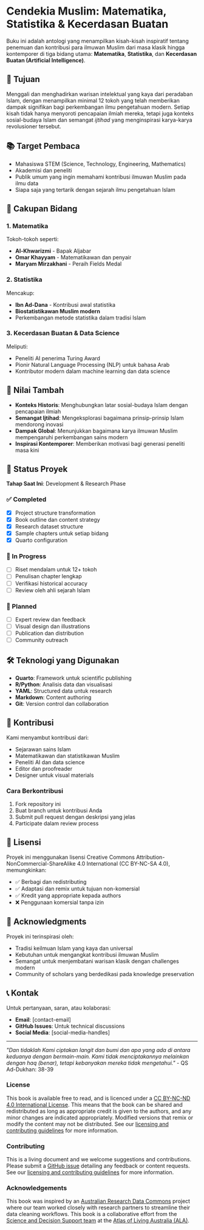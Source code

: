 # Cendekia Muslim: Matematika, Statistika & Kecerdasan Buatan

Buku ini adalah antologi yang menampilkan kisah-kisah inspiratif tentang penemuan dan kontribusi para ilmuwan Muslim dari masa klasik hingga kontemporer di tiga bidang utama: **Matematika**, **Statistika**, dan **Kecerdasan Buatan (Artificial Intelligence)**.

## 🎯 Tujuan

Menggali dan menghadirkan warisan intelektual yang kaya dari peradaban Islam, dengan menampilkan minimal 12 tokoh yang telah memberikan dampak signifikan bagi perkembangan ilmu pengetahuan modern. Setiap kisah tidak hanya menyoroti pencapaian ilmiah mereka, tetapi juga konteks sosial-budaya Islam dan semangat *ijtihad* yang menginspirasi karya-karya revolusioner tersebut.

## 📚 Target Pembaca

- Mahasiswa STEM (Science, Technology, Engineering, Mathematics)
- Akademisi dan peneliti
- Publik umum yang ingin memahami kontribusi ilmuwan Muslim pada ilmu data
- Siapa saja yang tertarik dengan sejarah ilmu pengetahuan Islam

## 🔬 Cakupan Bidang

### 1. Matematika
Tokoh-tokoh seperti:
- **Al-Khwarizmi** - Bapak Aljabar
- **Omar Khayyam** - Matematikawan dan penyair
- **Maryam Mirzakhani** - Peraih Fields Medal

### 2. Statistika  
Mencakup:
- **Ibn Ad-Dana** - Kontribusi awal statistika
- **Biostatistikawan Muslim modern**
- Perkembangan metode statistika dalam tradisi Islam

### 3. Kecerdasan Buatan & Data Science
Meliputi:
- Peneliti AI penerima Turing Award
- Pionir Natural Language Processing (NLP) untuk bahasa Arab
- Kontributor modern dalam machine learning dan data science

## 🎯 Nilai Tambah

- **Konteks Historis**: Menghubungkan latar sosial-budaya Islam dengan pencapaian ilmiah
- **Semangat Ijtihad**: Mengeksplorasi bagaimana prinsip-prinsip Islam mendorong inovasi
- **Dampak Global**: Menunjukkan bagaimana karya ilmuwan Muslim mempengaruhi perkembangan sains modern
- **Inspirasi Kontemporer**: Memberikan motivasi bagi generasi peneliti masa kini

## 🚀 Status Proyek

**Tahap Saat Ini**: Development & Research Phase

### ✅ Completed
- [x] Project structure transformation
- [x] Book outline dan content strategy
- [x] Research dataset structure
- [x] Sample chapters untuk setiap bidang
- [x] Quarto configuration

### 🔄 In Progress
- [ ] Riset mendalam untuk 12+ tokoh
- [ ] Penulisan chapter lengkap
- [ ] Verifikasi historical accuracy
- [ ] Review oleh ahli sejarah Islam

### 📅 Planned
- [ ] Expert review dan feedback
- [ ] Visual design dan illustrations
- [ ] Publication dan distribution
- [ ] Community outreach

## 🛠️ Teknologi yang Digunakan

- **Quarto**: Framework untuk scientific publishing
- **R/Python**: Analisis data dan visualisasi
- **YAML**: Structured data untuk research
- **Markdown**: Content authoring
- **Git**: Version control dan collaboration

## 👥 Kontribusi

Kami menyambut kontribusi dari:
- Sejarawan sains Islam
- Matematikawan dan statistikawan Muslim
- Peneliti AI dan data science
- Editor dan proofreader
- Designer untuk visual materials

### Cara Berkontribusi
1. Fork repository ini
2. Buat branch untuk kontribusi Anda
3. Submit pull request dengan deskripsi yang jelas
4. Participate dalam review process

## 📄 Lisensi

Proyek ini menggunakan lisensi Creative Commons Attribution-NonCommercial-ShareAlike 4.0 International (CC BY-NC-SA 4.0), memungkinkan:
- ✅ Berbagi dan redistributing
- ✅ Adaptasi dan remix untuk tujuan non-komersial
- ✅ Kredit yang appropriate kepada authors
- ❌ Penggunaan komersial tanpa izin

## 🤝 Acknowledgments

Proyek ini terinspirasi oleh:
- Tradisi keilmuan Islam yang kaya dan universal
- Kebutuhan untuk mengangkat kontribusi ilmuwan Muslim
- Semangat untuk menjembatani warisan klasik dengan challenges modern
- Community of scholars yang berdedikasi pada knowledge preservation

## 📞 Kontak

Untuk pertanyaan, saran, atau kolaborasi:
- **Email**: [contact-email]
- **GitHub Issues**: Untuk technical discussions
- **Social Media**: [social-media-handles]

---

*"Dan tidaklah Kami ciptakan langit dan bumi dan apa yang ada di antara keduanya dengan bermain-main. Kami tidak menciptakannya melainkan dengan haq (benar), tetapi kebanyakan mereka tidak mengetahui."* - QS Ad-Dukhan: 38-39

### License

This book is available free to read, and is licenced under a [CC BY-NC-ND 4.0 International License](https://creativecommons.org/licenses/by-nc-sa/4.0/). This means that the book can be shared and redistributed as long as appropriate credit is given to the authors, and any minor changes are indicated appropriately. Modified versions that remix or modify the content may not be distributed. See our [licensing and contributing guidelines](https://github.com/AtlasOfLivingAustralia/cleaning_data/blob/main/licensing.md) for more information.

### Contributing

This is a living document and we welcome suggestions and contributions. Please submit a [GitHub issue](https://github.com/AtlasOfLivingAustralia/cleaning_data/issues) detailing any feedback or content requests. See our [licensing and contributing guidelines](https://github.com/AtlasOfLivingAustralia/cleaning_data/blob/main/licensing.qmd) for more information.

### Acknowledgements

This book was inspired by an [Australian Research Data Commons](https://ardc.edu.au/) project where our team worked closely with research partners to streamline their data cleaning workflows. This book is a collaborative effort from the [Science and Decision Support team](https://labs.ala.org.au/about/) at the [Atlas of Living Australia (ALA)](https://www.ala.org.au/).
